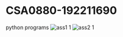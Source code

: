 # CSA0880-192211690
python programs
![ass1 1](https://user-images.githubusercontent.com/130382660/230932956-bbeab55b-8b8e-4bd9-b025-ba17c67c9837.png)
![ass2 1](https://user-images.githubusercontent.com/130382660/230933101-1f006969-e9ad-4904-a1a6-989feaf9e137.png)
